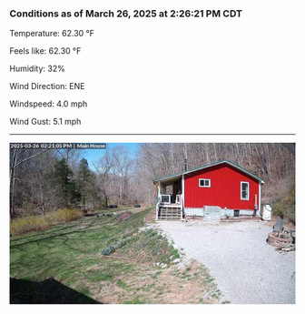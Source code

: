 ### Conditions as of March 26, 2025 at 2:26:21 PM CDT 

Temperature: 62.30 &deg;F

Feels like: 62.30 &deg;F

Humidity: 32%

Wind Direction: ENE

Windspeed: 4.0 mph

Wind Gust: 5.1 mph

---

<img src="./images/latest.jpeg"/>

